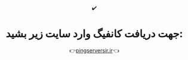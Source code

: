<!DOCTYPE html>
<html lang="fa">
<head>
    <meta charset="UTF-8">
    <meta name="viewport" content="width=device-width, initial-scale=1.0">
</head>
<body>
    <div align="center">
        ✔️<h1>جهت دریافت کانفیگ وارد سایت زیر بشید:</h1>
        👉<a href="https://pingserversir.ir">pingserversir.ir</a>👈
    </div>
</body>
</html>
